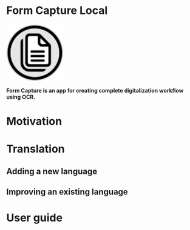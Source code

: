 # Form Capture Local
<img src="https://github.com/MichalMoudry/formcapture-local/blob/main/FormCaptureLocal/wwwroot/formcapture-icon.svg" alt="Form Capture application logo" width="150" />

**Form Capture is an app for creating complete digitalization workflow using OCR.**

# Motivation


# Translation

## Adding a new language

## Improving an existing language


# User guide
